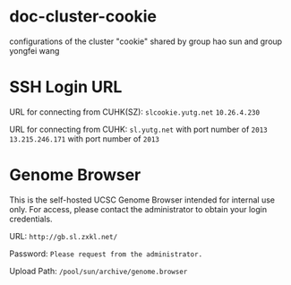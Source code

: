 # doc-cluster-cookie
configurations of the cluster "cookie" shared by group hao sun and group yongfei wang

# SSH Login URL

URL for connecting from CUHK(SZ):
`slcookie.yutg.net`
`10.26.4.230`

URL for connecting from CUHK:
`sl.yutg.net` with port number of `2013`
`13.215.246.171` with port number of `2013`

# Genome Browser

This is the self-hosted UCSC Genome Browser intended for internal use only. For access, please contact the administrator to obtain your login credentials.

URL: `http://gb.sl.zxkl.net/`

Password: `Please request from the administrator.`

Upload Path: `/pool/sun/archive/genome.browser`
